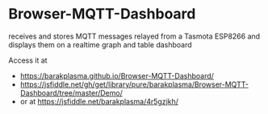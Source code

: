 # Browser-MQTT-Dashboard
receives and stores MQTT messages relayed from a Tasmota ESP8266 and displays them on a realtime graph and table dashboard

Access it at
- https://barakplasma.github.io/Browser-MQTT-Dashboard/ 
- https://jsfiddle.net/gh/get/library/pure/barakplasma/Browser-MQTT-Dashboard/tree/master/Demo/ 
- or at https://jsfiddle.net/barakplasma/4r5gzjkh/ 

